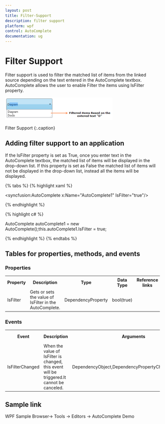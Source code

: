 ```yaml
---
layout: post
title: Filter-Support
description: filter support
platform: wpf
control: AutoComplete
documentation: ug
---
```


# Filter Support

Filter support is used to filter the matched list of items from the linked source depending on the text entered in the AutoComplete textbox. AutoComplete allows the user to enable Filter the items using IsFilter property.

![](Filter-Support_images/Filter-Support_img1.png)

Filter Support
{:.caption}

## Adding filter support to an application 

If the IsFilter property is set as True, once you enter text in the AutoComplete textbox, the matched list of items 
will be displayed in the drop-down list. If this property is set as False the matched list of items will not be 
displayed in the drop-down list, instead all the items will be displayed.

{% tabs %}
{% highlight xaml %}

<syncfusion:AutoComplete x:Name="AutoComplete1" IsFilter="true"/></td></tr>

{% endhighlight %}

{% highlight c# %}

AutoComplete autoComplete1 = new AutoComplete();this.autoComplete1.IsFilter = true;</td></tr>

{% endhighlight %}
{% endtabs %}

## Tables for properties, methods, and events

### Properties

<table>
<tr>
<th>
Property </th><th>
Description </th><th>
Type </th><th>
Data Type </th><th>
Reference links </th></tr>
<tr>
<td>
IsFilter</td><td>
Gets or sets the value of IsFilter in the AutoComplete.</td><td>
DependencyProperty</td><td>
bool(true)</td><td>
</td></tr>
</table>

### Events

<table>
<tr>
<th>
Event </th><th>
Description </th><th>
Arguments </th><th>
Type </th><th colspan = "2">
Reference links </th></tr>
<tr>
<td>
IsFilterChanged</td><td>
 When the value of IsFilter is changed, this event will be triggered.It cannot be canceled.</td><td>
DependencyObject,DependencyPropertyChangedEventArgs</td><td colspan = "2">
DependencyPropertyChangedCallBack </td><td>
</td></tr>
</table>

## Sample link

WPF Sample Browser-> Tools -> Editors -> AutoComplete Demo
